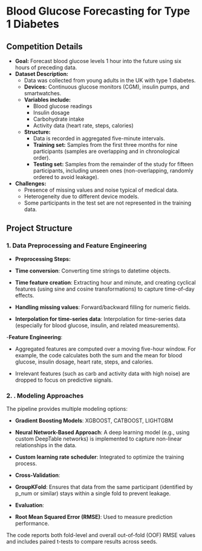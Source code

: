 # Blood Glucose Forecasting for Type 1 Diabetes


## Competition Details

- **Goal:** Forecast blood glucose levels 1 hour into the future using six hours of preceding data.
- **Dataset Description:**
  - Data was collected from young adults in the UK with type 1 diabetes.
  - **Devices:** Continuous glucose monitors (CGM), insulin pumps, and smartwatches.
  - **Variables include:**
    - Blood glucose readings
    - Insulin dosage
    - Carbohydrate intake
    - Activity data (heart rate, steps, calories)
  - **Structure:**
    - Data is recorded in aggregated five-minute intervals.
    - **Training set:** Samples from the first three months for nine participants (samples are overlapping and in chronological order).
    - **Testing set:** Samples from the remainder of the study for fifteen participants, including unseen ones (non-overlapping, randomly ordered to avoid leakage).
- **Challenges:**
  - Presence of missing values and noise typical of medical data.
  - Heterogeneity due to different device models.
  - Some participants in the test set are not represented in the training data.

## Project Structure

### 1. Data Preprocessing and Feature Engineering
- **Preprocessing Steps:**

- **Time conversion**: Converting time strings to datetime objects.

- **Time feature creation**: Extracting hour and minute, and creating cyclical features (using sine and cosine transformations) to capture time-of-day effects.

- **Handling missing values**: Forward/backward filling for numeric fields.

- **Interpolation for time-series data**: Interpolation for time-series data (especially for blood glucose, insulin, and related measurements).

-**Feature Engineering**:

- Aggregated features are computed over a moving five-hour window. For example, the code calculates both the sum and the mean for blood glucose, insulin dosage, heart rate, steps, and calories.

- Irrelevant features (such as carb and activity data with high noise) are dropped to focus on predictive signals.

### 2. . Modeling Approaches
The pipeline provides multiple modeling options:

- **Gradient Boosting Models**: XGBOOST, CATBOOST, LIGHTGBM

- **Neural Network-Based Approach**: A deep learning model (e.g., using custom DeepTable networks) is implemented to capture non-linear relationships in the data.

- **Custom learning rate scheduler**: Integrated to optimize the training process.

- **Cross-Validation**:

- **GroupKFold**: Ensures that data from the same participant (identified by p_num or similar) stays within a single fold to prevent leakage.

- **Evaluation**:

- **Root Mean Squared Error (RMSE)**: Used to measure prediction performance.

The code reports both fold-level and overall out-of-fold (OOF) RMSE values and includes paired t-tests to compare results across seeds.